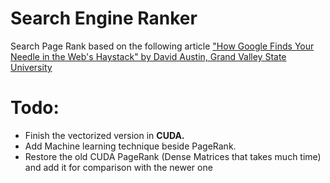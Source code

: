 # Search Engine Ranker

Search Page Rank based on the following article ["How Google Finds Your Needle in the Web's Haystack" by David Austin, Grand Valley State University](http://www.ams.org/publicoutreach/feature-column/fcarc-pagerank)

# Todo:

* Finish the vectorized version in **CUDA.**
* Add Machine learning technique beside PageRank.
* Restore the old CUDA PageRank (Dense Matrices that takes much time) and add it for comparison with the newer one 

